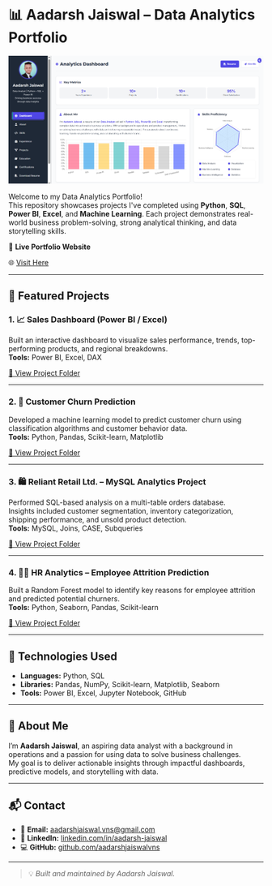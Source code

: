 # 📊 Aadarsh Jaiswal – Data Analytics Portfolio

![Portfolio Dashboard](https://github.com/aadarshjaiswalvns/Data-Analytics-Portfolio/blob/main/Portfolio_preview.png)

Welcome to my Data Analytics Portfolio!  
This repository showcases projects I've completed using **Python**, **SQL**, **Power BI**, **Excel**, and **Machine Learning**. Each project demonstrates real-world business problem-solving, strong analytical thinking, and data storytelling skills.

🔗 **Live Portfolio Website**  

🌐 [Visit Here](https://aadarshjaiswalvns.github.io/Data-Analytics-Portfolio/)

---

## 💼 Featured Projects

### 1. 📈 Sales Dashboard (Power BI / Excel)
Built an interactive dashboard to visualize sales performance, trends, top-performing products, and regional breakdowns.  
**Tools:** Power BI, Excel, DAX  

[📂 View Project Folder](https://github.com/aadarshjaiswalvns/PowerBI-Superstore-Sales-Dashbaord)

---

### 2. 🔁 Customer Churn Prediction
Developed a machine learning model to predict customer churn using classification algorithms and customer behavior data.  
**Tools:** Python, Pandas, Scikit-learn, Matplotlib  

[📂 View Project Folder](https://github.com/aadarshjaiswalvns/Customer-Churn-Prediction)

---

### 3. 🛍️ Reliant Retail Ltd. – MySQL Analytics Project
Performed SQL-based analysis on a multi-table orders database.  
Insights included customer segmentation, inventory categorization, shipping performance, and unsold product detection.  
**Tools:** MySQL, Joins, CASE, Subqueries 

[📂 View Project Folder](https://github.com/aadarshjaiswalvns/Reliant-Retail-Ltd-MySQL-Analytics-Project)

---

### 4. 🧑‍💼 HR Analytics – Employee Attrition Prediction
Built a Random Forest model to identify key reasons for employee attrition and predicted potential churners.  
**Tools:** Python, Seaborn, Pandas, Scikit-learn  

[📂 View Project Folder](https://github.com/aadarshjaiswalvns/HR-Analytics-Employee-Attrition-Prediction)

---

## 🧰 Technologies Used

- **Languages:** Python, SQL  
- **Libraries:** Pandas, NumPy, Scikit-learn, Matplotlib, Seaborn  
- **Tools:** Power BI, Excel, Jupyter Notebook, GitHub  

---

## 🙋 About Me

I’m **Aadarsh Jaiswal**, an aspiring data analyst with a background in operations and a passion for using data to solve business challenges.  
My goal is to deliver actionable insights through impactful dashboards, predictive models, and storytelling with data.

---

## 📬 Contact

- 📧 **Email:** [aadarshjaiswal.vns@gmail.com](mailto:aadarshjaiswal.vns@gmail.com)  
- 🔗 **LinkedIn:** [linkedin.com/in/aadarsh-jaiswal](https://linkedin.com/in/aadarsh-jaiswal)  
- 💻 **GitHub:** [github.com/aadarshjaiswalvns](https://github.com/aadarshjaiswalvns)  

---

> 💡 *Built and maintained by Aadarsh Jaiswal.*
